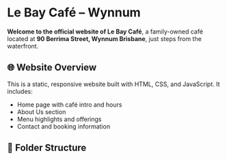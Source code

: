 # Le Bay Café – Wynnum

**Welcome to the official website of Le Bay Café**, a family-owned café located at **90 Berrima Street, Wynnum Brisbane**, just steps from the waterfront.

## 🌐 Website Overview

This is a static, responsive website built with HTML, CSS, and JavaScript. It includes:
- Home page with café intro and hours
- About Us section
- Menu highlights and offerings
- Contact and booking information

## 📁 Folder Structure


